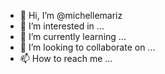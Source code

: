 - 👋 Hi, I’m @michellemariz
- 👀 I’m interested in ...
- 🌱 I’m currently learning ...
- 💞️ I’m looking to collaborate on ...
- 📫 How to reach me ...

<!---
michellemariz/michellemariz is a ✨ special ✨ repository because its `README.md` (this file) appears on your GitHub profile.
You can click the Preview link to take a look at your changes.
--->
